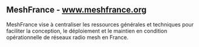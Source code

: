 ## MeshFrance - www.meshfrance.org
MeshFrance vise à centraliser les ressources générales et techniques pour faciliter la conception, le déploiement et le maintien en condition opérationnelle de réseaux radio mesh en France.
